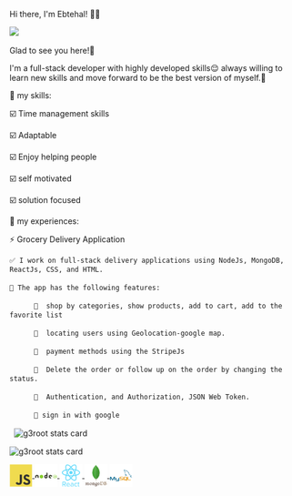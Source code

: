 
Hi there, I'm Ebtehal! 👋🔥 

<img  src="[https://export-download.canva.com/DaWQ0/DAFd8cDaWQ0/12/0/0001-1405526682.png?X-Amz-Algorithm=AWS4-HMAC-SHA256&X-Amz-Credential=AKIAJHKNGJLC2J7OGJ6Q%2F20230322%2Fus-east-1%2Fs3%2Faws4_request&X-Amz-Date=20230322T220035Z&X-Amz-Expires=74459&X-Amz-Signature=eb39864fd91e0c5dfa9a6e0c9d3ffab6b65a00f58e8e645962f7e5c1b5c7a15e&X-Amz-SignedHeaders=host&response-content-disposition=attachment%3B%20filename%2A%3DUTF-8%27%27Navy%2520Geometric%2520Technology%2520LinkedIn%2520Banner.png&response-expires=Thu%2C%2023%20Mar%202023%2018%3A41%3A34%20GMT](https://media.licdn.com/dms/image/D4E16AQFYARD9dkTNlQ/profile-displaybackgroundimage-shrink_350_1400/0/1679592739994?e=1685577600&v=beta&t=konSd-ULFsw7RPnKEAiN5J2JlctUH5juJJLPyMK_Qig)"  >

Glad to see you here!👋

I'm a full-stack developer with highly developed skills😌
always willing to learn new skills and move forward to be the best version of myself.💪

📄 my skills:

   ☑️ Time management skills
   
   ☑️ Adaptable
   
   ☑️ Enjoy helping people
   
   ☑️ self motivated
   
   ☑️ solution focused
   

📄 my experiences:

   ⚡️ Grocery Delivery Application
   
    ✅ I work on full-stack delivery applications using NodeJs, MongoDB, ReactJs, CSS, and HTML.
    
    🔻 The app has the following features:
    
          🔶  shop by categories, show products, add to cart, add to the favorite list
          
          🔶  locating users using Geolocation-google map.
          
          🔶  payment methods using the StripeJs
          
          🔶  Delete the order or follow up on the order by changing the status.
          
          🔶  Authentication, and Authorization, JSON Web Token.
          
          🔶 sign in with google
          
          

<p>&nbsp;
<img align="center" src="https://github-readme-stats.vercel.app/api?username=g3root&show_icons=true&theme=dark&title_color=000000&text_color=000000&bg_color=ffffff&hide_border=true" alt="g3root stats card" /></p>
<p>
<img align="center" src="https://github-readme-stats.vercel.app/api/top-langs?username=g3root&theme=default&title_color=000000&text_color=000000&bg_color=ffffff&hide_border=true&layout=compact" alt="g3root stats card" /></p>
<a href="https://developer.mozilla.org/en-US/docs/Web/JavaScript" target="blank">
<img align="center" src="https://raw.githubusercontent.com/devicons/devicon/master/icons/javascript/javascript-original.svg" alt="JavaScript" height="40" width="40" />
</a>
<a href="https://nodejs.org" target="blank">
<img align="center" src="https://raw.githubusercontent.com/devicons/devicon/master/icons/nodejs/nodejs-original-wordmark.svg" alt="Node.js" height="40" width="40" />
</a>
          <a href="https://reactjs.org/" target="blank">
<img align="center" src="https://raw.githubusercontent.com/devicons/devicon/master/icons/react/react-original-wordmark.svg" alt="React" height="40" width="40" />
</a>
<a href="https://www.mongodb.com/" target="blank">
<img align="center" src="https://raw.githubusercontent.com/devicons/devicon/master/icons/mongodb/mongodb-original-wordmark.svg" alt="MongoDB" height="40" width="40" />
</a>
<a href="https://www.mysql.com/" target="blank">
<img align="center" src="https://raw.githubusercontent.com/devicons/devicon/master/icons/mysql/mysql-original-wordmark.svg" alt="MySQL" height="40" width="40" />
</a>


